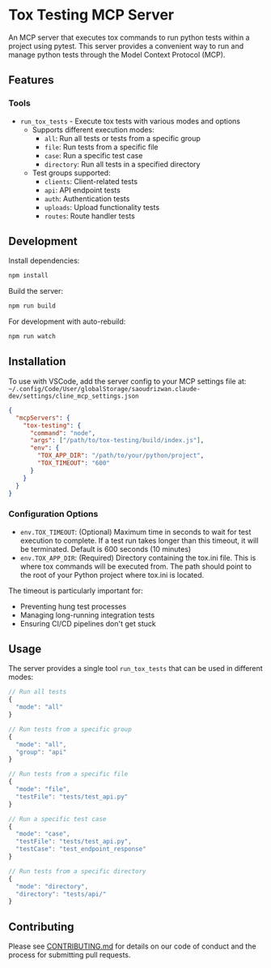 # Tox Testing MCP Server

An MCP server that executes tox commands to run python tests within a project using pytest. This server provides a convenient way to run and manage python tests through the Model Context Protocol (MCP).

## Features

### Tools
- `run_tox_tests` - Execute tox tests with various modes and options
  - Supports different execution modes:
    - `all`: Run all tests or tests from a specific group
    - `file`: Run tests from a specific file
    - `case`: Run a specific test case
    - `directory`: Run all tests in a specified directory
  - Test groups supported:
    - `clients`: Client-related tests
    - `api`: API endpoint tests
    - `auth`: Authentication tests
    - `uploads`: Upload functionality tests
    - `routes`: Route handler tests

## Development

Install dependencies:
```bash
npm install
```

Build the server:
```bash
npm run build
```

For development with auto-rebuild:
```bash
npm run watch
```

## Installation

To use with VSCode, add the server config to your MCP settings file at:
`~/.config/Code/User/globalStorage/saoudrizwan.claude-dev/settings/cline_mcp_settings.json`

```json
{
  "mcpServers": {
    "tox-testing": {
      "command": "node",
      "args": ["/path/to/tox-testing/build/index.js"],
      "env": {
        "TOX_APP_DIR": "/path/to/your/python/project",
        "TOX_TIMEOUT": "600"
      }
    }
  }
}
```

### Configuration Options

- `env.TOX_TIMEOUT`: (Optional) Maximum time in seconds to wait for test execution to complete. If a test run takes longer than this timeout, it will be terminated. Default is 600 seconds (10 minutes)
- `env.TOX_APP_DIR`: (Required) Directory containing the tox.ini file. This is where tox commands will be executed from. The path should point to the root of your Python project where tox.ini is located.

The timeout is particularly important for:
- Preventing hung test processes
- Managing long-running integration tests
- Ensuring CI/CD pipelines don't get stuck

## Usage

The server provides a single tool `run_tox_tests` that can be used in different modes:

```typescript
// Run all tests
{
  "mode": "all"
}

// Run tests from a specific group
{
  "mode": "all",
  "group": "api"
}

// Run tests from a specific file
{
  "mode": "file",
  "testFile": "tests/test_api.py"
}

// Run a specific test case
{
  "mode": "case",
  "testFile": "tests/test_api.py",
  "testCase": "test_endpoint_response"
}

// Run tests from a specific directory
{
  "mode": "directory",
  "directory": "tests/api/"
}
```

## Contributing

Please see [CONTRIBUTING.md](CONTRIBUTING.md) for details on our code of conduct and the process for submitting pull requests.
